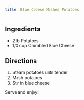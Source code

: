 ```yaml
---
title: Blue Cheese Mashed Potatoes
---
```

## Ingredients
* 2 lb Potatoes
* 1/3 cup Crumbled Blue Cheese

## Directions
1. Steam potatoes until tender
2. Mash potatoes
3. Stir in blue cheese

Serve and enjoy!
